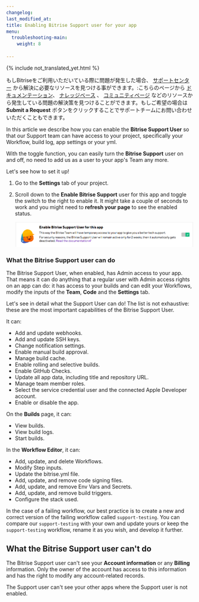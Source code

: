 ```yaml
---
changelog:
last_modified_at:
title: Enabling Bitrise Support user for your app
menu:
  troubleshooting-main:
    weight: 8

---
```

{% include not_translated_yet.html %}

もしBitriseをご利用いただいている際に問題が発生した場合、 [サポートセンター](https://bitrise.zendesk.com/hc/en-us) から解決に必要なリソースを見つける事ができます。:こちらのページから [ドキュメンテーション](https://devcenter.bitrise.io/)、 [ナレッジベース](https://bitrise.zendesk.com/hc/en-us/categories/360000108597-Knowledge-Data-Base-) 、 [コミュニティページ](https://discuss.bitrise.io/) などのリソースから発生している問題の解決策を見つけることができます。もしご希望の場合は **Submit a Request** ボタンをクリックすることでサポートチームにお問い合わせいただくこともできます。

In this article we describe how you can enable the **Bitrise Support User** so that our Support team can have access to your project, specifically your Workflow, build log, app settings or your yml.

With the toggle function, you can easily turn the **Bitrise Support** user on and off, no need to add us as a user to your app's Team any more.

Let's see how to set it up!

1. Go to the **Settings** tab of your project.
2. Scroll down to the **Enable Bitrise Support** user for this app and toggle the switch to the right to enable it.
   It might take a couple of seconds to work and you might need to **refresh your page** to see the enabled status.

   ![{{ page.title }}](/img/bitrise-support-user.png)

### What the Bitrise Support user can do

The Bitrise Support User, when enabled, has Admin access to your app. That means it can do anything that a regular user with Admin access rights on an app can do: it has access to your builds and can edit your Workflows, modify the inputs of the **Team**, **Code** and the **Settings** tab.

Let's see in detail what the Support User can do! The list is not exhaustive: these are the most important capabilities of the Bitrise Support User.

It can:

* Add and update webhooks.
* Add and update SSH keys.
* Change notification settings.
* Enable manual build approval.
* Manage build cache.
* Enable rolling and selective builds.
* Enable GitHub Checks.
* Update all app data, including title and repository URL.
* Manage team member roles.
* Select the service credential user and the connected Apple Developer account.
* Enable or disable the app.

On the **Builds** page, it can:

* View builds.
* View build logs.
* Start builds.

In the **Workflow Editor**, it can:

* Add, update, and delete Workflows.
* Modify Step inputs.
* Update the bitrise.yml file.
* Add, update, and remove code signing files.
* Add, update, and remove Env Vars and Secrets.
* Add, update, and remove build triggers.
* Configure the stack used.

In the case of a failing workflow, our best practice is to create a new and correct version of the failing workflow called `support-testing`. You can compare our `support-testing` with your own and update yours or keep the `support-testing` workflow, rename it as you wish, and develop it further.

## What the Bitrise Support user can't do

The Bitrise Support user can't see your **Account information** or any **Billing** information. Only the owner of the account has access to this information and has the right to modify any account-related records.

The Support user can't see your other apps where the Support user is not enabled.
